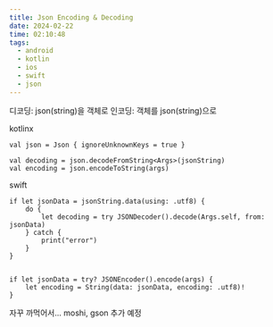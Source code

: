 ```yaml
---
title: Json Encoding & Decoding
date: 2024-02-22
time: 02:10:48
tags:
  - android
  - kotlin
  - ios
  - swift
  - json
---
```

디코딩: json(string)을 객체로
인코딩: 객체를 json(string)으로

kotlinx
```
val json = Json { ignoreUnknownKeys = true }

val decoding = json.decodeFromString<Args>(jsonString)
val encoding = json.encodeToString(args)
```

swift
```
if let jsonData = jsonString.data(using: .utf8) {
	do {
		let decoding = try JSONDecoder().decode(Args.self, from: jsonData)
	} catch {
		print("error")
	}
}


if let jsonData = try? JSONEncoder().encode(args) {
	let encoding = String(data: jsonData, encoding: .utf8)!
}
```

자꾸 까먹어서...  moshi, gson 추가 예정
